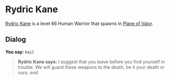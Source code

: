 # Rydric Kane



[Rydric Kane](/npc/208071) is a level 66 Human Warrior that spawns in [Plane of Valor](/zone/208).



## Dialog


**You say:** `hail`



>**Rydric Kane says:** I suggest that you leave before you find yourself in trouble. We will guard these weapons to the death, be it your death or ours.
end
